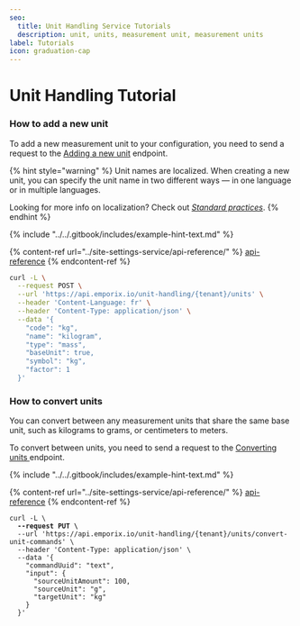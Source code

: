 ```yaml
---
seo:
  title: Unit Handling Service Tutorials
  description: unit, units, measurement unit, measurement units
label: Tutorials
icon: graduation-cap
---
```


# Unit Handling Tutorial

### How to add a new unit

To add a new measurement unit to your configuration, you need to send a request to the [Adding a new unit](https://developer.emporix.io/api-references/api-guides-and-references/configuration/unit-handling-service/api-reference/unit-management#post-unit-handling-tenant-units) endpoint.

{% hint style="warning" %}
Unit names are localized. When creating a new unit, you can specify the unit name in two different ways — in one language or in multiple languages.

Looking for more info on localization? Check out [_Standard practices_](../../standard-practices/translations.md).
{% endhint %}

{% include "../../.gitbook/includes/example-hint-text.md" %}

{% content-ref url="../site-settings-service/api-reference/" %}
[api-reference](../site-settings-service/api-reference/)
{% endcontent-ref %}

```bash
curl -L \
  --request POST \
  --url 'https://api.emporix.io/unit-handling/{tenant}/units' \
  --header 'Content-Language: fr' \
  --header 'Content-Type: application/json' \
  --data '{
    "code": "kg",
    "name": "kilogram",
    "type": "mass",
    "baseUnit": true,
    "symbol": "kg",
    "factor": 1
  }'
```

### How to convert units

You can convert between any measurement units that share the same base unit, such as kilograms to grams, or centimeters to meters.

To convert between units, you need to send a request to the [Converting units ](https://developer.emporix.io/api-references/api-guides-and-references/~/changes/115/api-guides-and-references/configuration/unit-handling-service/api-reference/unit-conversion)endpoint.

{% include "../../.gitbook/includes/example-hint-text.md" %}

{% content-ref url="../site-settings-service/api-reference/" %}
[api-reference](../site-settings-service/api-reference/)
{% endcontent-ref %}

<pre class="language-bash"><code class="lang-bash">curl -L \
<strong>  --request PUT \
</strong>  --url 'https://api.emporix.io/unit-handling/{tenant}/units/convert-unit-commands' \
  --header 'Content-Type: application/json' \
  --data '{
    "commandUuid": "text",
    "input": {
      "sourceUnitAmount": 100,
      "sourceUnit": "g",
      "targetUnit": "kg"
    }
  }'
</code></pre>
